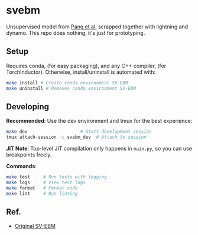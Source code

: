 # svebm
Unsupervised model from [Pang et al](https://openreview.net/forum?id=-pLftu7EpXz), scrapped together with lightning and dynamo. This repo does nothing, it's just for prototyping.

## Setup

Requires conda, (for easy packaging), and any C++ compiler, (for TorchInductor). Otherwise, install/uninstall is automated with:
```bash
make install # Create conda environment SV-EBM
make uninstall # Removes conda environment SV-EBM
```

## Developing

**Recommended**: Use the dev environment and tmux for the best experience:

```bash
make dev                    # Start development session
tmux attach-session -t svebm_dev  # Attach to session
```

**JIT Note**: Top-level JIT compilation only happens in `main.py`, so you can use breakpoints freely.

**Commands**:
```bash
make test     # Run tests with logging
make logs     # View test logs  
make format   # Format code
make lint     # Run linting
```

## Ref.

- [Original SV-EBM](https://openreview.net/forum?id=-pLftu7EpXz)